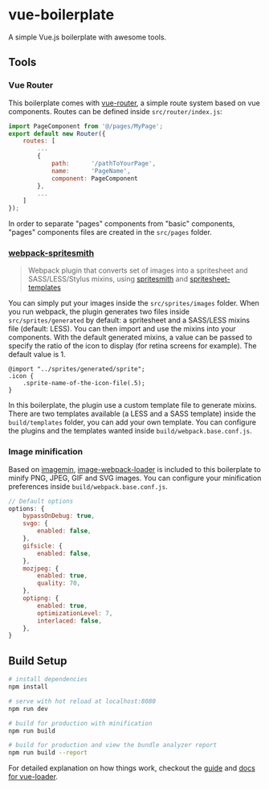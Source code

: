 # vue-boilerplate

A simple Vue.js boilerplate with awesome tools.

## Tools

### Vue Router
This boilerplate comes with [vue-router](https://router.vuejs.org/), a simple route system based on vue components. Routes can be defined inside `src/router/index.js`:
```javascript
import PageComponent from '@/pages/MyPage';
export default new Router({
    routes: [
        ...
        {
            path:      '/pathToYourPage',
            name:      'PageName',
            component: PageComponent
        },
        ...
    ]
});
```
In order to separate "pages" components from "basic" components, "pages" components files are created in the `src/pages` folder.


### [webpack-spritesmith](https://www.npmjs.com/package/webpack-spritesmith) 
> Webpack plugin that converts set of images into a spritesheet and SASS/LESS/Stylus mixins, using [spritesmith](https://github.com/Ensighten/spritesmith) and [spritesheet-templates](https://github.com/twolfson/spritesheet-templates)

You can simply put your images inside the `src/sprites/images` folder. 
When you run webpack, the plugin generates two files inside `src/sprites/generated` by default: a spritesheet and a SASS/LESS mixins file (default: LESS). 
You can then import and use the mixins into your components.
With the default generated mixins, a value can be passed to specify the ratio of the icon to display (for retina screens for example). The default value is 1.
```less
@import "../sprites/generated/sprite";
.icon {
	.sprite-name-of-the-icon-file(.5);
}
```  
In this boilerplate, the plugin use a custom template file to generate mixins. 
There are two templates available (a LESS and a SASS template) inside the `build/templates` folder, you can add your own template.
You can configure the plugins and the templates wanted inside `build/webpack.base.conf.js`.

### Image minification
Based on [imagemin](https://github.com/imagemin/imagemin), [image-webpack-loader](https://github.com/tcoopman/image-webpack-loader) is included to this boilerplate to minify PNG, JPEG, GIF and SVG images.
You can configure your minification preferences inside `build/webpack.base.conf.js`.
```javascript
// Default options
options: {
    bypassOnDebug: true,
    svgo: {
        enabled: false,
    },
    gifsicle: {
        enabled: false,
    },
    mozjpeg: {
        enabled: true,
        quality: 70,
    },
    optipng: {
        enabled: true,
        optimizationLevel: 7,
        interlaced: false,
    },
}
```

## Build Setup

``` bash
# install dependencies
npm install

# serve with hot reload at localhost:8080
npm run dev

# build for production with minification
npm run build

# build for production and view the bundle analyzer report
npm run build --report
```

For detailed explanation on how things work, checkout the [guide](http://vuejs-templates.github.io/webpack/) and [docs for vue-loader](http://vuejs.github.io/vue-loader).
